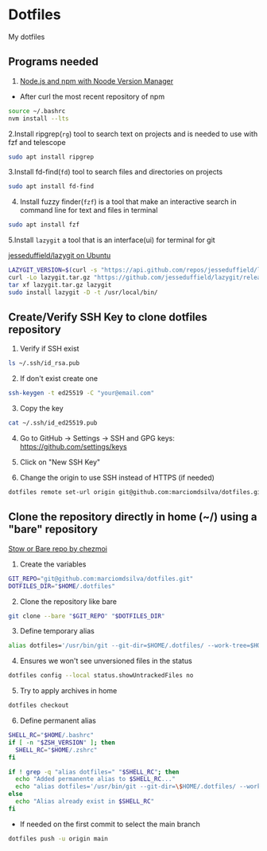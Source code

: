 # Dotfiles

My dotfiles

## Programs needed

1. [Node.js and npm with Noode Version Manager](https://github.com/nvm-sh/nvm?tab=readme-ov-file)

- After curl the most recent repository of npm

```sh
source ~/.bashrc
nvm install --lts
```

2.Install ripgrep(`rg`) tool to search text on projects and is needed to use with fzf and telescope

```sh
sudo apt install ripgrep
```

3.Install fd-find(`fd`) tool to search files and directories on projects

```sh
sudo apt install fd-find
```

4. Install fuzzy finder(`fzf`) is a tool that make an interactive search in command line for text and files in terminal

```sh
sudo apt install fzf
```

5.Install `lazygit` a tool that is an interface(ui) for terminal for git

[jesseduffield/lazygit on Ubuntu](https://github.com/jesseduffield/lazygit?tab=readme-ov-file#debian-and-ubuntu)

```sh
LAZYGIT_VERSION=$(curl -s "https://api.github.com/repos/jesseduffield/lazygit/releases/latest" | \grep -Po '"tag_name": *"v\K[^"]*')
curl -Lo lazygit.tar.gz "https://github.com/jesseduffield/lazygit/releases/download/v${LAZYGIT_VERSION}/lazygit_${LAZYGIT_VERSION}_Linux_x86_64.tar.gz"
tar xf lazygit.tar.gz lazygit
sudo install lazygit -D -t /usr/local/bin/
```

## Create/Verify SSH Key to clone dotfiles repository

1. Verify if SSH exist

```bash
ls ~/.ssh/id_rsa.pub
```

2. If don't exist create one

```sh
ssh-keygen -t ed25519 -C "your@email.com"
```

3. Copy the key

```sh
cat ~/.ssh/id_ed25519.pub
```

4. Go to GitHub → Settings → SSH and GPG keys: <https://github.com/settings/keys>

5. Click on "New SSH Key"

6. Change the origin to use SSH instead of HTTPS (if needed)

```sh
dotfiles remote set-url origin git@github.com:marciomdsilva/dotfiles.git
```

## Clone the repository directly in home (~/) using a "bare" repository

[Stow or Bare repo by chezmoi](https://www.atlassian.com/git/tutorials/dotfiles)

1. Create the variables

```sh
GIT_REPO="git@github.com:marciomdsilva/dotfiles.git"
DOTFILES_DIR="$HOME/.dotfiles"
```

2. Clone the repository like bare

```sh
git clone --bare "$GIT_REPO" "$DOTFILES_DIR"
```

3. Define temporary alias

```sh
alias dotfiles='/usr/bin/git --git-dir=$HOME/.dotfiles/ --work-tree=$HOME'
```

4. Ensures we won't see unversioned files in the status

```sh
dotfiles config --local status.showUntrackedFiles no
```

5. Try to apply archives in home

```sh
dotfiles checkout
```

6. Define permanent alias

```sh
SHELL_RC="$HOME/.bashrc"
if [ -n "$ZSH_VERSION" ]; then
  SHELL_RC="$HOME/.zshrc"
fi

if ! grep -q "alias dotfiles=" "$SHELL_RC"; then
  echo "Added permanente alias to $SHELL_RC..."
  echo "alias dotfiles='/usr/bin/git --git-dir=\$HOME/.dotfiles/ --work-tree=\$HOME'" >> "$SHELL_RC"
else
  echo "Alias already exist in $SHELL_RC"
fi
```

- If needed on the first commit to select the main branch

```sh
dotfiles push -u origin main
```
